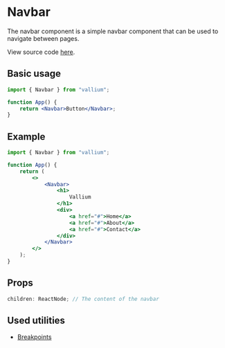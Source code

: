 # Navbar

The navbar component is a simple navbar component that can be used to navigate between pages.

View source code [here]().

## Basic usage

```jsx
import { Navbar } from "vallium";

function App() {
	return <Navbar>Button</Navbar>;
}
```

## Example

```jsx
import { Navbar } from "vallium";

function App() {
	return (
		<>
			<Navbar>
				<h1>
					Vallium
				</h1>
				<div>
					<a href="#">Home</a>
					<a href="#">About</a>
					<a href="#">Contact</a>
				</div>
			</Navbar>
		</>
	);
}
```

<!-- ![Centered rectangle window](../images/rect_window.png) -->

## Props

```ts
children: ReactNode; // The content of the navbar
```

## Used utilities

- [Breakpoints]()